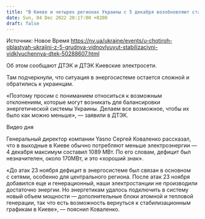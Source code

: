 ```yaml
---
title: "В Киеве и четырех регионах Украины с 5 декабря возобновляют стабилизационные отключения — ДТЭК"
date: Sun, 04 Dec 2022 20:17:00 +0200
draft: false
---
```

Источник: Новое Время https://nv.ua/ukraine/events/u-chotiroh-oblastyah-ukrajini-z-5-grudnya-vidnovlyuyut-stabilizaciyni-vidklyuchennya-dtek-50288607.html


Об этом сообщают ДТЭК и ДТЭК Киевские электросети.

Там подчеркнули, что ситуация в энергосистеме остается сложной и обратились к украинцам.

«Поэтому просим с пониманием относиться к возможным отклонениям, которые могут возникать для балансировки энергетической системы Украины. Делаем все возможное, чтобы их было как можно меньше», — заявили в ДТЭК.

 Видео дня   

Генеральный директор компании Yasno Сергей Коваленко рассказал, что в выходные в Киеве обычно потребляют меньше электроэнергии — 4 декабря максимум составил 1089 МВт. По его словам, дефицит был незначителен, около 170МВт, и это «хороший знак».

«До атак 23 ноября дефицит в энергосистеме был связан в основном с сетями, особенно для центрального региона. После атак 23 ноября добавился еще и генерационный, наши электростанции не производили достаточно энергии. Но энергетикам удалось подключить в систему новый объем мощности — дополнительные блоки атомной и тепловой генерации, так что есть возможность вернуться к стабилизационным графикам в Киеве», — пояснил Коваленко.
